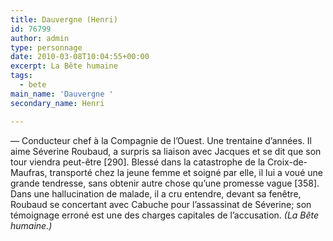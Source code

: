 ```yaml
---
title: Dauvergne (Henri)
id: 76799
author: admin
type: personnage
date: 2010-03-08T10:04:55+00:00
excerpt: La Bête humaine
tags:
  - bete
main_name: 'Dauvergne '
secondary_name: Henri

---
```

— Conducteur chef à la Compagnie de l&rsquo;Ouest. Une trentaine d&rsquo;années. Il aime Séverine Roubaud, a surpris sa liaison avec Jacques et se dit que son tour viendra peut-être [290]. Blessé dans la catastrophe de la Croix-de-Maufras, transporté chez la jeune femme et soigné par elle, il lui a voué une grande tendresse, sans obtenir autre chose qu&rsquo;une promesse vague [358]. Dans une hallucination de malade, il a cru entendre, devant sa fenêtre, Roubaud se concertant avec Cabuche pour l&rsquo;assassinat de Séverine; son témoignage erroné est une des charges capitales de l&rsquo;accusation. _(La Bête humaine.)_